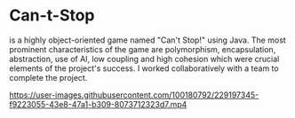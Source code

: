 # Can-t-Stop
is a highly object-oriented game named "Can't Stop!" using
Java. The most prominent characteristics of the game are polymorphism,
encapsulation, abstraction, use of AI, low coupling and high cohesion
which were crucial elements of the project's success. I worked
collaboratively with a team to complete the project.




https://user-images.githubusercontent.com/100180792/229197345-f9223055-43e8-47a1-b309-8073712323d7.mp4

